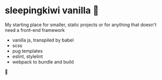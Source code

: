 # sleepingkiwi vanilla 🍦

My starting place for smaller, static projects or for anything that doesn't need a front-end framework

- vanilla js, transpiled by babel
- scss
- pug templates
- eslint, stylelint
- webpack to bundle and build

👻
